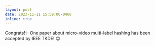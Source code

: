 ```yaml
---
layout: post
date: 2023-11-11 15:59:00-0400
inline: true
---
```

Congrats!:sparkles: One paper about micro-video multi-label hashing has been accepted by IEEE TKDE! :blush: 


